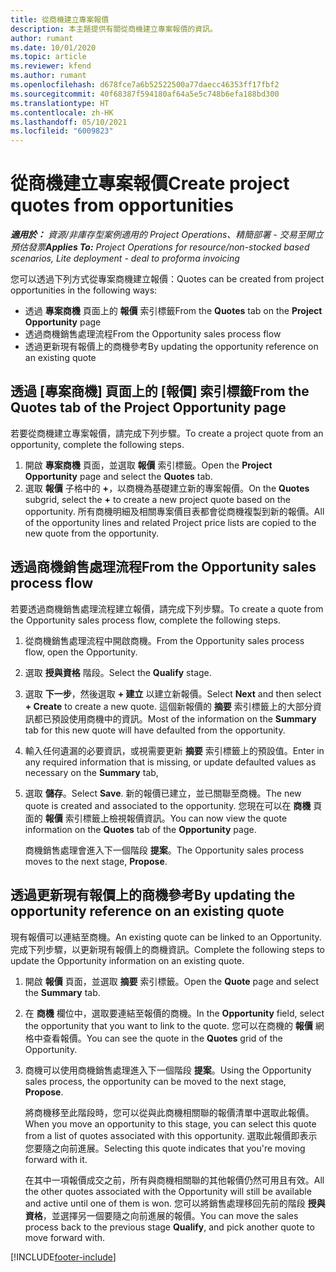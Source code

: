 ```yaml
---
title: 從商機建立專案報價
description: 本主題提供有關從商機建立專案報價的資訊。
author: rumant
ms.date: 10/01/2020
ms.topic: article
ms.reviewer: kfend
ms.author: rumant
ms.openlocfilehash: d678fce7a6b52522500a77daecc46353ff17fbf2
ms.sourcegitcommit: 40f68387f594180af64a5e5c748b6efa188bd300
ms.translationtype: HT
ms.contentlocale: zh-HK
ms.lasthandoff: 05/10/2021
ms.locfileid: "6009823"
---
```

# <a name="create-project-quotes-from-opportunities"></a><span data-ttu-id="b4e0d-103">從商機建立專案報價</span><span class="sxs-lookup"><span data-stu-id="b4e0d-103">Create project quotes from opportunities</span></span>

<span data-ttu-id="b4e0d-104">_**適用於：** 資源/非庫存型案例適用的 Project Operations、精簡部署 - 交易至開立預估發票_</span><span class="sxs-lookup"><span data-stu-id="b4e0d-104">_**Applies To:** Project Operations for resource/non-stocked based scenarios, Lite deployment - deal to proforma invoicing_</span></span>

<span data-ttu-id="b4e0d-105">您可以透過下列方式從專案商機建立報價：</span><span class="sxs-lookup"><span data-stu-id="b4e0d-105">Quotes can be created from project opportunities in the following ways:</span></span>

- <span data-ttu-id="b4e0d-106">透過 **專案商機** 頁面上的 **報價** 索引標籤</span><span class="sxs-lookup"><span data-stu-id="b4e0d-106">From the **Quotes** tab on the **Project Opportunity** page</span></span>
- <span data-ttu-id="b4e0d-107">透過商機銷售處理流程</span><span class="sxs-lookup"><span data-stu-id="b4e0d-107">From the Opportunity sales process flow</span></span>
- <span data-ttu-id="b4e0d-108">透過更新現有報價上的商機參考</span><span class="sxs-lookup"><span data-stu-id="b4e0d-108">By updating the opportunity reference on an existing quote</span></span>

## <a name="from-the-quotes-tab-of-the-project-opportunity-page"></a><span data-ttu-id="b4e0d-109">透過 [專案商機] 頁面上的 [報價] 索引標籤</span><span class="sxs-lookup"><span data-stu-id="b4e0d-109">From the Quotes tab of the Project Opportunity page</span></span>

<span data-ttu-id="b4e0d-110">若要從商機建立專案報價，請完成下列步驟。</span><span class="sxs-lookup"><span data-stu-id="b4e0d-110">To create a project quote from an opportunity, complete the following steps.</span></span>

1. <span data-ttu-id="b4e0d-111">開啟 **專案商機** 頁面，並選取 **報價** 索引標籤。</span><span class="sxs-lookup"><span data-stu-id="b4e0d-111">Open the **Project Opportunity** page and select the **Quotes** tab.</span></span> 
2. <span data-ttu-id="b4e0d-112">選取 **報價** 子格中的 **+**，以商機為基礎建立新的專案報價。</span><span class="sxs-lookup"><span data-stu-id="b4e0d-112">On the **Quotes** subgrid, select the **+** to create a new project quote based on the opportunity.</span></span> <span data-ttu-id="b4e0d-113">所有商機明細及相關專案價目表都會從商機複製到新的報價。</span><span class="sxs-lookup"><span data-stu-id="b4e0d-113">All of the opportunity lines and related Project price lists are copied to the new quote from the opportunity.</span></span>

## <a name="from-the-opportunity-sales-process-flow"></a><span data-ttu-id="b4e0d-114">透過商機銷售處理流程</span><span class="sxs-lookup"><span data-stu-id="b4e0d-114">From the Opportunity sales process flow</span></span>

<span data-ttu-id="b4e0d-115">若要透過商機銷售處理流程建立報價，請完成下列步驟。</span><span class="sxs-lookup"><span data-stu-id="b4e0d-115">To create a quote from the Opportunity sales process flow, complete the following steps.</span></span>

1. <span data-ttu-id="b4e0d-116">從商機銷售處理流程中開啟商機。</span><span class="sxs-lookup"><span data-stu-id="b4e0d-116">From the Opportunity sales process flow, open the Opportunity.</span></span>
2. <span data-ttu-id="b4e0d-117">選取 **授與資格** 階段。</span><span class="sxs-lookup"><span data-stu-id="b4e0d-117">Select the **Qualify** stage.</span></span> 
3. <span data-ttu-id="b4e0d-118">選取 **下一步**，然後選取 **+ 建立** 以建立新報價。</span><span class="sxs-lookup"><span data-stu-id="b4e0d-118">Select **Next** and then select **+ Create** to create a new quote.</span></span> <span data-ttu-id="b4e0d-119">這個新報價的 **摘要** 索引標籤上的大部分資訊都已預設使用商機中的資訊。</span><span class="sxs-lookup"><span data-stu-id="b4e0d-119">Most of the information on the **Summary** tab for this new quote will have defaulted from the opportunity.</span></span> 
4. <span data-ttu-id="b4e0d-120">輸入任何遺漏的必要資訊，或視需要更新 **摘要** 索引標籤上的預設值。</span><span class="sxs-lookup"><span data-stu-id="b4e0d-120">Enter in any required information that is missing, or update defaulted values as necessary on the **Summary** tab,</span></span>
5. <span data-ttu-id="b4e0d-121">選取 **儲存**。</span><span class="sxs-lookup"><span data-stu-id="b4e0d-121">Select **Save**.</span></span> <span data-ttu-id="b4e0d-122">新的報價已建立，並已關聯至商機。</span><span class="sxs-lookup"><span data-stu-id="b4e0d-122">The new quote is created and associated to the opportunity.</span></span> <span data-ttu-id="b4e0d-123">您現在可以在 **商機** 頁面的 **報價** 索引標籤上檢視報價資訊。</span><span class="sxs-lookup"><span data-stu-id="b4e0d-123">You can now view the quote information on the **Quotes** tab of the **Opportunity** page.</span></span> 

   <span data-ttu-id="b4e0d-124">商機銷售處理會進入下一個階段 **提案**。</span><span class="sxs-lookup"><span data-stu-id="b4e0d-124">The Opportunity sales process moves to the next stage, **Propose**.</span></span>


## <a name="by-updating-the-opportunity-reference-on-an-existing-quote"></a><span data-ttu-id="b4e0d-125">透過更新現有報價上的商機參考</span><span class="sxs-lookup"><span data-stu-id="b4e0d-125">By updating the opportunity reference on an existing quote</span></span>

<span data-ttu-id="b4e0d-126">現有報價可以連結至商機。</span><span class="sxs-lookup"><span data-stu-id="b4e0d-126">An existing quote can be linked to an Opportunity.</span></span> <span data-ttu-id="b4e0d-127">完成下列步驟，以更新現有報價上的商機資訊。</span><span class="sxs-lookup"><span data-stu-id="b4e0d-127">Complete the following steps to update the Opportunity information on an existing quote.</span></span>

1. <span data-ttu-id="b4e0d-128">開啟 **報價** 頁面，並選取 **摘要** 索引標籤。</span><span class="sxs-lookup"><span data-stu-id="b4e0d-128">Open the **Quote** page and select the **Summary** tab.</span></span>
2. <span data-ttu-id="b4e0d-129">在 **商機** 欄位中，選取要連結至報價的商機。</span><span class="sxs-lookup"><span data-stu-id="b4e0d-129">In the **Opportunity** field, select the opportunity that you want to link to the quote.</span></span> <span data-ttu-id="b4e0d-130">您可以在商機的 **報價** 網格中查看報價。</span><span class="sxs-lookup"><span data-stu-id="b4e0d-130">You can see the quote in the **Quotes** grid of the Opportunity.</span></span> 
3. <span data-ttu-id="b4e0d-131">商機可以使用商機銷售處理進入下一個階段 **提案**。</span><span class="sxs-lookup"><span data-stu-id="b4e0d-131">Using the Opportunity sales process, the opportunity can be moved to the next stage, **Propose**.</span></span> 

   <span data-ttu-id="b4e0d-132">將商機移至此階段時，您可以從與此商機相關聯的報價清單中選取此報價。</span><span class="sxs-lookup"><span data-stu-id="b4e0d-132">When you move an opportunity to this stage, you can select this quote from a list of quotes associated with this opportunity.</span></span> <span data-ttu-id="b4e0d-133">選取此報價即表示您要隨之向前進展。</span><span class="sxs-lookup"><span data-stu-id="b4e0d-133">Selecting this quote indicates that you're moving forward with it.</span></span>

   <span data-ttu-id="b4e0d-134">在其中一項報價成交之前，所有與商機相關聯的其他報價仍然可用且有效。</span><span class="sxs-lookup"><span data-stu-id="b4e0d-134">All the other quotes associated with the Opportunity will still be available and active until one of them is won.</span></span> <span data-ttu-id="b4e0d-135">您可以將銷售處理移回先前的階段 **授與資格**，並選擇另一個要隨之向前進展的報價。</span><span class="sxs-lookup"><span data-stu-id="b4e0d-135">You can move the sales process back to the previous stage **Qualify**, and pick another quote to move forward with.</span></span>


[!INCLUDE[footer-include](../includes/footer-banner.md)]